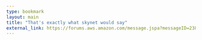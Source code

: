 ```yaml
---
type: bookmark
layout: main
title: "That's exactly what skynet would say"
external_link: https://forums.aws.amazon.com/message.jspa?messageID=238872#238872
---
```



